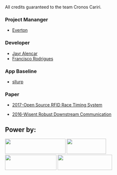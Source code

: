 All credits guaranteed to the team Cronos Cariri.

### Project Mananger <br>
- [Everton](#)

### Developer <br>
- [Jayr Alencar](#) <br>
- [Francisco Rodrigues](#)

### App Baseline
- [sllurp](https://github.com/EMS-TU-Ilmenau/sllurp)

### Paper
- [2017-Open Source RFID Race Timing System](http://127.0.0.1:8000/assets/paper/2017-Open_Source_RFID_Race_Timing_System.pdf)

- [2016-Wisent Robust Downstream Communication](http://127.0.0.1:8000/assets/paper/2016-Wisent_Robust_Downstream_Communication.pdf)

## Power by: <br>
<img src="http://127.0.0.1:8000/assets/img/python.png" height="50px" width="200px">
<img src="http://127.0.0.1:8000/assets/img/flask.png" height="50px" width="130px">
<img src="http://127.0.0.1:8000/assets/img/jinja.png" height="50px" width="170px">
<img src="http://127.0.0.1:8000/assets/img/mongodb.svg" height="50px" width="180px">